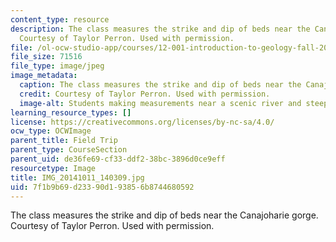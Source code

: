 ```yaml
---
content_type: resource
description: The class measures the strike and dip of beds near the Canajoharie gorge.
  Courtesy of Taylor Perron. Used with permission.
file: /ol-ocw-studio-app/courses/12-001-introduction-to-geology-fall-2013/7f1b9b69d23390d193856b8744680592_IMG_20141011_140309.jpg
file_size: 71516
file_type: image/jpeg
image_metadata:
  caption: The class measures the strike and dip of beds near the Canajoharie gorge.
  credit: Courtesy of Taylor Perron. Used with permission.
  image-alt: Students making measurements near a scenic river and steep cliffs.
learning_resource_types: []
license: https://creativecommons.org/licenses/by-nc-sa/4.0/
ocw_type: OCWImage
parent_title: Field Trip
parent_type: CourseSection
parent_uid: de36fe69-cf33-ddf2-38bc-3896d0ce9eff
resourcetype: Image
title: IMG_20141011_140309.jpg
uid: 7f1b9b69-d233-90d1-9385-6b8744680592
---
```

The class measures the strike and dip of beds near the Canajoharie gorge. Courtesy of Taylor Perron. Used with permission.